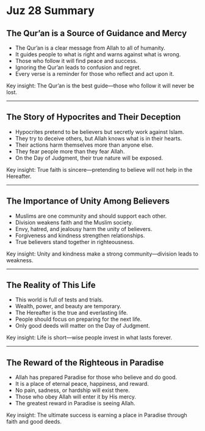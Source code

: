 # Juz 28 Summary

## The Qur’an is a Source of Guidance and Mercy

- The Qur’an is a clear message from Allah to all of humanity.
- It guides people to what is right and warns against what is wrong.
- Those who follow it will find peace and success.
- Ignoring the Qur’an leads to confusion and regret.
- Every verse is a reminder for those who reflect and act upon it.

Key insight: The Qur’an is the best guide—those who follow it will never be lost.

---

## The Story of Hypocrites and Their Deception

- Hypocrites pretend to be believers but secretly work against Islam.
- They try to deceive others, but Allah knows what is in their hearts.
- Their actions harm themselves more than anyone else.
- They fear people more than they fear Allah.
- On the Day of Judgment, their true nature will be exposed.

Key insight: True faith is sincere—pretending to believe will not help in the Hereafter.

---

## The Importance of Unity Among Believers

- Muslims are one community and should support each other.
- Division weakens faith and the Muslim society.
- Envy, hatred, and jealousy harm the unity of believers.
- Forgiveness and kindness strengthen relationships.
- True believers stand together in righteousness.

Key insight: Unity and kindness make a strong community—division leads to weakness.

---

## The Reality of This Life

- This world is full of tests and trials.
- Wealth, power, and beauty are temporary.
- The Hereafter is the true and everlasting life.
- People should focus on preparing for the next life.
- Only good deeds will matter on the Day of Judgment.

Key insight: Life is short—wise people invest in what lasts forever.

---

## The Reward of the Righteous in Paradise

- Allah has prepared Paradise for those who believe and do good.
- It is a place of eternal peace, happiness, and reward.
- No pain, sadness, or hardship will exist there.
- Those who obey Allah will enter it by His mercy.
- The greatest reward in Paradise is seeing Allah.

Key insight: The ultimate success is earning a place in Paradise through faith and good deeds.

